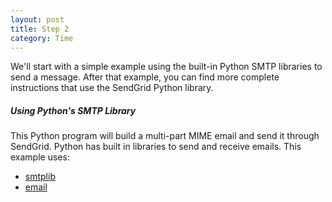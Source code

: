 ```yaml
---
layout: post
title: Step 2
category: Time
---
```


We'll start with a simple example using the built-in Python SMTP libraries to send a message. 
After that example, you can find more complete instructions that use the SendGrid Python library.

##### Using Python's SMTP Library 

This Python program will build a multi-part MIME email and send it through SendGrid. 
Python has built in libraries to send and receive emails. This example uses:

* [smtplib](http://docs.python.org/library/smtplib.html)
* [email](http://docs.python.org/library/email.html#module-email)